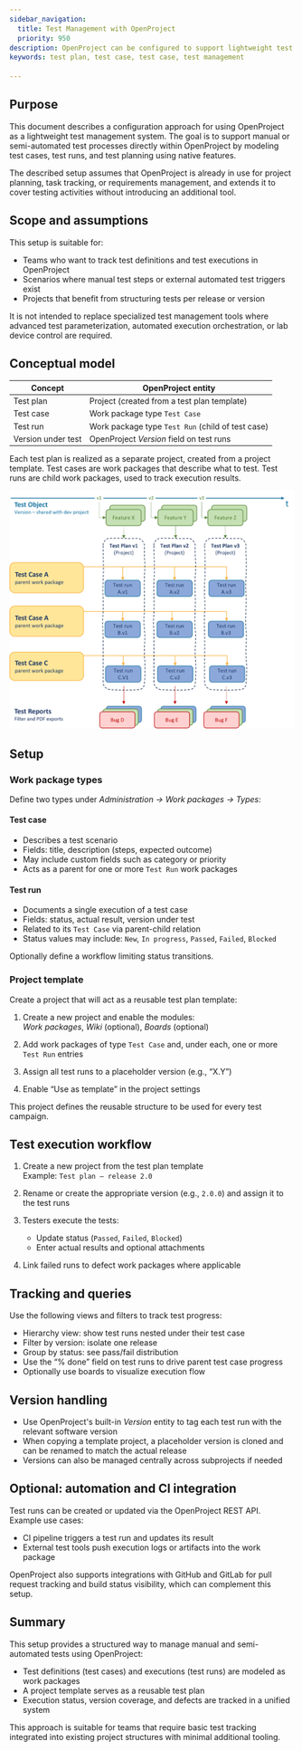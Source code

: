 ```yaml
---
sidebar_navigation:
  title: Test Management with OpenProject 
  priority: 950
description: OpenProject can be configured to support lightweight test management using custom work package types and project templates. This guide describes how to manage test cases and test runs in a reusable, scalable way.
keywords: test plan, test case, test case, test management

---
```


## Purpose

This document describes a configuration approach for using OpenProject as a lightweight test management system. The goal is to support manual or semi-automated test processes directly within OpenProject by modeling test cases, test runs, and test planning using native features.

The described setup assumes that OpenProject is already in use for project planning, task tracking, or requirements management, and extends it to cover testing activities without introducing an additional tool.

## Scope and assumptions

This setup is suitable for:

- Teams who want to track test definitions and test executions in OpenProject
- Scenarios where manual test steps or external automated test triggers exist
- Projects that benefit from structuring tests per release or version

It is not intended to replace specialized test management tools where advanced test parameterization, automated execution orchestration, or lab device control are required.

## Conceptual model

| Concept            | OpenProject entity                                |
| ------------------ | ------------------------------------------------- |
| Test plan          | Project (created from a test plan template)       |
| Test case          | Work package type `Test Case`                     |
| Test run           | Work package type `Test Run` (child of test case) |
| Version under test | OpenProject *Version* field on test runs          |

Each test plan is realized as a separate project, created from a project template. Test cases are work packages that describe what to test. Test runs are child work packages, used to track execution results.

![diagram showing the different entities of test management in OpenProject](test-management-entities.png)

## Setup

### Work package types

Define two types under *Administration → Work packages → Types*:

#### Test case

- Describes a test scenario
- Fields: title, description (steps, expected outcome)
- May include custom fields such as category or priority
- Acts as a parent for one or more `Test Run` work packages

#### Test run

- Documents a single execution of a test case
- Fields: status, actual result, version under test
- Related to its `Test Case` via parent-child relation
- Status values may include: `New`, `In progress`, `Passed`, `Failed`, `Blocked`

Optionally define a workflow limiting status transitions.

### Project template

Create a project that will act as a reusable test plan template:

1. Create a new project and enable the modules:  
   *Work packages*, *Wiki* (optional), *Boards* (optional)

2. Add work packages of type `Test Case` and, under each, one or more `Test Run` entries

3. Assign all test runs to a placeholder version (e.g., “X.Y”)

4. Enable “Use as template” in the project settings

This project defines the reusable structure to be used for every test campaign.

## Test execution workflow

1. Create a new project from the test plan template  
   Example: `Test plan – release 2.0`

2. Rename or create the appropriate version (e.g., `2.0.0`) and assign it to the test runs

3. Testers execute the tests:  
   - Update status (`Passed`, `Failed`, `Blocked`)  
   - Enter actual results and optional attachments

4. Link failed runs to defect work packages where applicable

## Tracking and queries

Use the following views and filters to track test progress:

- Hierarchy view: show test runs nested under their test case
- Filter by version: isolate one release
- Group by status: see pass/fail distribution
- Use the “% done” field on test runs to drive parent test case progress
- Optionally use boards to visualize execution flow

## Version handling

- Use OpenProject's built-in *Version* entity to tag each test run with the relevant software version
- When copying a template project, a placeholder version is cloned and can be renamed to match the actual release
- Versions can also be managed centrally across subprojects if needed

## Optional: automation and CI integration

Test runs can be created or updated via the OpenProject REST API. Example use cases:

- CI pipeline triggers a test run and updates its result
- External test tools push execution logs or artifacts into the work package

OpenProject also supports integrations with GitHub and GitLab for pull request tracking and build status visibility, which can complement this setup.

## Summary

This setup provides a structured way to manage manual and semi-automated tests using OpenProject:

- Test definitions (test cases) and executions (test runs) are modeled as work packages
- A project template serves as a reusable test plan
- Execution status, version coverage, and defects are tracked in a unified system

This approach is suitable for teams that require basic test tracking integrated into existing project structures with minimal additional tooling.
